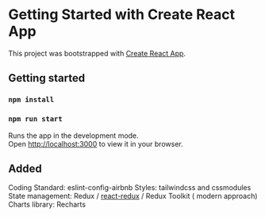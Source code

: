 # Getting Started with Create React App

This project was bootstrapped with [Create React App](https://github.com/facebook/create-react-app).

## Getting started
### `npm install`
### `npm run start`

Runs the app in the development mode.\
Open [http://localhost:3000](http://localhost:3000) to view it in your browser.

## Added
Coding Standard: eslint-config-airbnb
Styles: tailwindcss and cssmodules
State management: Redux / [react-redux](httos://react-redux.js.org) / Redux Toolkit ( modern approach)
Charts library: Recharts
